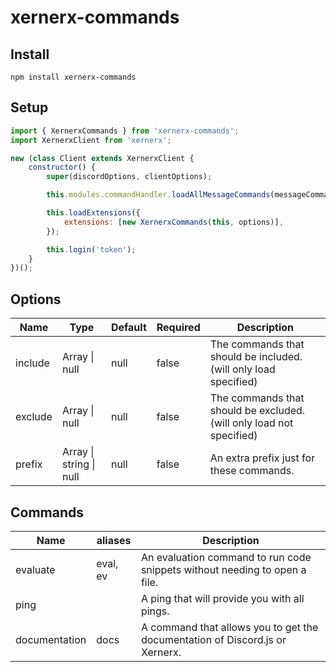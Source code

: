 # xernerx-commands

## Install

```
npm install xernerx-commands
```

## Setup

```js
import { XernerxCommands } from 'xernerx-commands';
import XernerxClient from 'xernerx';

new (class Client extends XernerxClient {
	constructor() {
		super(discordOptions, clientOptions);

		this.modules.commandHandler.loadAllMessageCommands(messageCommandOptions);

		this.loadExtensions({
			extensions: [new XernerxCommands(this, options)],
		});

		this.login('token');
	}
})();
```

## Options

| Name    | Type                            | Default | Required | Description                                                          |
| ------- | ------------------------------- | ------- | -------- | -------------------------------------------------------------------- |
| include | Array<string> \| null           | null    | false    | The commands that should be included. (will only load specified)     |
| exclude | Array<string> \| null           | null    | false    | The commands that should be excluded. (will only load not specified) |
| prefix  | Array<string> \| string \| null | null    | false    | An extra prefix just for these commands.                             |

## Commands

| Name          | aliases  | Description                                                                  |
| ------------- | -------- | ---------------------------------------------------------------------------- |
| evaluate      | eval, ev | An evaluation command to run code snippets without needing to open a file.   |
| ping          |          | A ping that will provide you with all pings.                                 |
| documentation | docs     | A command that allows you to get the documentation of Discord.js or Xernerx. |
